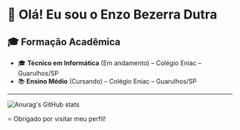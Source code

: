 # 👋 Olá! Eu sou o Enzo Bezerra Dutra

## 🎓 Formação Acadêmica

- 🎓 **Técnico em Informática** (Em andamento) – Colégio Eniac – Guarulhos/SP  
- 📚 **Ensino Médio** (Cursando) – Colégio Eniac – Guarulhos/SP

---
![Anurag's GitHub stats](https://github-readme-stats.vercel.app/api?username=anuraghazra&show_icons=true&theme=transparent)

⭐ Obrigado por visitar meu perfil!
